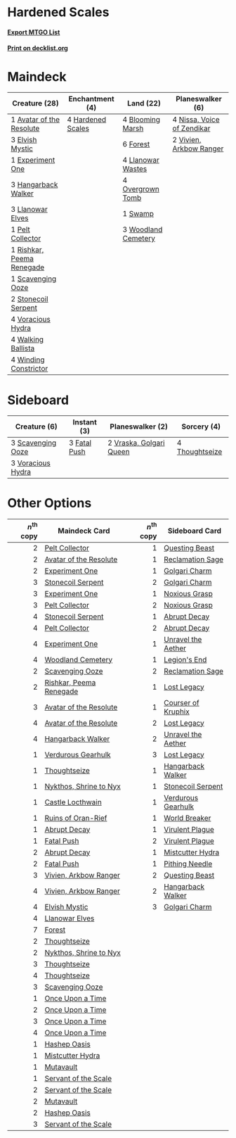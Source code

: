 # Hardened Scales

#### [Export MTGO List](../collection/Hardened%20Scales/Hardened%20Scales.txt)
#### [Print on decklist.org](http://decklist.org/?deckmain=1%09Avatar%20of%20the%20Resolute%0A4%09Blooming%20Marsh%0A3%09Elvish%20Mystic%0A1%09Experiment%20One%0A6%09Forest%0A3%09Hangarback%20Walker%0A4%09Hardened%20Scales%0A3%09Llanowar%20Elves%0A4%09Llanowar%20Wastes%0A4%09Nissa,%20Voice%20of%20Zendikar%0A4%09Overgrown%20Tomb%0A1%09Pelt%20Collector%0A1%09Rishkar,%20Peema%20Renegade%0A1%09Scavenging%20Ooze%0A2%09Stonecoil%20Serpent%0A1%09Swamp%0A2%09Vivien,%20Arkbow%20Ranger%0A4%09Voracious%20Hydra%0A4%09Walking%20Ballista%0A4%09Winding%20Constrictor%0A3%09Woodland%20Cemetery&deckside=3%09Fatal%20Push%0A3%09Scavenging%20Ooze%0A4%09Thoughtseize%0A3%09Voracious%20Hydra%0A2%09Vraska,%20Golgari%20Queen)
# Maindeck

|                                           Creature (28)                                            |                                      Enchantment (4)                                       |                                          Land (22)                                           |                                          Planeswalker (6)                                           |
|----------------------------------------------------------------------------------------------------|--------------------------------------------------------------------------------------------|----------------------------------------------------------------------------------------------|-----------------------------------------------------------------------------------------------------|
|1 [Avatar of the Resolute](http://gatherer.wizards.com/Pages/Card/Details.aspx?multiverseid=394503) |4 [Hardened Scales](http://gatherer.wizards.com/Pages/Card/Details.aspx?multiverseid=420769)|4 [Blooming Marsh](http://gatherer.wizards.com/Pages/Card/Details.aspx?multiverseid=417816)   |4 [Nissa, Voice of Zendikar](http://gatherer.wizards.com/Pages/Card/Details.aspx?multiverseid=417424)|
|3 [Elvish Mystic](http://gatherer.wizards.com/Pages/Card/Details.aspx?multiverseid=389499)          |                                                                                            |6 [Forest](http://gatherer.wizards.com/Pages/Card/Details.aspx?multiverseid=439860)           |2 [Vivien, Arkbow Ranger](http://gatherer.wizards.com/Pages/Card/Details.aspx?multiverseid=466953)   |
|1 [Experiment One](http://gatherer.wizards.com/Pages/Card/Details.aspx?multiverseid=405219)         |                                                                                            |4 [Llanowar Wastes](http://gatherer.wizards.com/Pages/Card/Details.aspx?multiverseid=129627)  |                                                                                                     |
|3 [Hangarback Walker](http://gatherer.wizards.com/Pages/Card/Details.aspx?multiverseid=420600)      |                                                                                            |4 [Overgrown Tomb](http://gatherer.wizards.com/Pages/Card/Details.aspx?multiverseid=405103)   |                                                                                                     |
|3 [Llanowar Elves](http://gatherer.wizards.com/Pages/Card/Details.aspx?multiverseid=129626)         |                                                                                            |1 [Swamp](http://gatherer.wizards.com/Pages/Card/Details.aspx?multiverseid=439858)            |                                                                                                     |
|1 [Pelt Collector](http://gatherer.wizards.com/Pages/Card/Details.aspx?multiverseid=452891)         |                                                                                            |3 [Woodland Cemetery](http://gatherer.wizards.com/Pages/Card/Details.aspx?multiverseid=443136)|                                                                                                     |
|1 [Rishkar, Peema Renegade](http://gatherer.wizards.com/Pages/Card/Details.aspx?multiverseid=423789)|                                                                                            |                                                                                              |                                                                                                     |
|1 [Scavenging Ooze](http://gatherer.wizards.com/Pages/Card/Details.aspx?multiverseid=420783)        |                                                                                            |                                                                                              |                                                                                                     |
|2 [Stonecoil Serpent](http://gatherer.wizards.com/Pages/Card/Details.aspx?multiverseid=473197)      |                                                                                            |                                                                                              |                                                                                                     |
|4 [Voracious Hydra](http://gatherer.wizards.com/Pages/Card/Details.aspx?multiverseid=466954)        |                                                                                            |                                                                                              |                                                                                                     |
|4 [Walking Ballista](http://gatherer.wizards.com/Pages/Card/Details.aspx?multiverseid=423848)       |                                                                                            |                                                                                              |                                                                                                     |
|4 [Winding Constrictor](http://gatherer.wizards.com/Pages/Card/Details.aspx?multiverseid=423807)    |                                                                                            |                                                                                              |                                                                                                     |


# Sideboard

|                                        Creature (6)                                        |                                      Instant (3)                                      |                                         Planeswalker (2)                                         |                                       Sorcery (4)                                       |
|--------------------------------------------------------------------------------------------|---------------------------------------------------------------------------------------|--------------------------------------------------------------------------------------------------|-----------------------------------------------------------------------------------------|
|3 [Scavenging Ooze](http://gatherer.wizards.com/Pages/Card/Details.aspx?multiverseid=420783)|3 [Fatal Push](http://gatherer.wizards.com/Pages/Card/Details.aspx?multiverseid=423724)|2 [Vraska, Golgari Queen](http://gatherer.wizards.com/Pages/Card/Details.aspx?multiverseid=452963)|4 [Thoughtseize](http://gatherer.wizards.com/Pages/Card/Details.aspx?multiverseid=438676)|
|3 [Voracious Hydra](http://gatherer.wizards.com/Pages/Card/Details.aspx?multiverseid=466954)|                                                                                       |                                                                                                  |                                                                                         |


# Other Options

|*n*<sup>th</sup> copy|                                          Maindeck Card                                           |*n*<sup>th</sup> copy|                                       Sideboard Card                                        |
|--------------------:|--------------------------------------------------------------------------------------------------|--------------------:|---------------------------------------------------------------------------------------------|
|                    2|[Pelt Collector](http://gatherer.wizards.com/Pages/Card/Details.aspx?multiverseid=452891)         |                    1|[Questing Beast](http://gatherer.wizards.com/Pages/Card/Details.aspx?multiverseid=473133)    |
|                    2|[Avatar of the Resolute](http://gatherer.wizards.com/Pages/Card/Details.aspx?multiverseid=394503) |                    1|[Reclamation Sage](http://gatherer.wizards.com/Pages/Card/Details.aspx?multiverseid=389651)  |
|                    2|[Experiment One](http://gatherer.wizards.com/Pages/Card/Details.aspx?multiverseid=405219)         |                    1|[Golgari Charm](http://gatherer.wizards.com/Pages/Card/Details.aspx?multiverseid=405245)     |
|                    3|[Stonecoil Serpent](http://gatherer.wizards.com/Pages/Card/Details.aspx?multiverseid=473197)      |                    2|[Golgari Charm](http://gatherer.wizards.com/Pages/Card/Details.aspx?multiverseid=405245)     |
|                    3|[Experiment One](http://gatherer.wizards.com/Pages/Card/Details.aspx?multiverseid=405219)         |                    1|[Noxious Grasp](http://gatherer.wizards.com/Pages/Card/Details.aspx?multiverseid=466864)     |
|                    3|[Pelt Collector](http://gatherer.wizards.com/Pages/Card/Details.aspx?multiverseid=452891)         |                    2|[Noxious Grasp](http://gatherer.wizards.com/Pages/Card/Details.aspx?multiverseid=466864)     |
|                    4|[Stonecoil Serpent](http://gatherer.wizards.com/Pages/Card/Details.aspx?multiverseid=473197)      |                    1|[Abrupt Decay](http://gatherer.wizards.com/Pages/Card/Details.aspx?multiverseid=456061)      |
|                    4|[Pelt Collector](http://gatherer.wizards.com/Pages/Card/Details.aspx?multiverseid=452891)         |                    2|[Abrupt Decay](http://gatherer.wizards.com/Pages/Card/Details.aspx?multiverseid=456061)      |
|                    4|[Experiment One](http://gatherer.wizards.com/Pages/Card/Details.aspx?multiverseid=405219)         |                    1|[Unravel the Aether](http://gatherer.wizards.com/Pages/Card/Details.aspx?multiverseid=378515)|
|                    4|[Woodland Cemetery](http://gatherer.wizards.com/Pages/Card/Details.aspx?multiverseid=443136)      |                    1|[Legion's End](http://gatherer.wizards.com/Pages/Card/Details.aspx?multiverseid=466860)      |
|                    2|[Scavenging Ooze](http://gatherer.wizards.com/Pages/Card/Details.aspx?multiverseid=420783)        |                    2|[Reclamation Sage](http://gatherer.wizards.com/Pages/Card/Details.aspx?multiverseid=389651)  |
|                    2|[Rishkar, Peema Renegade](http://gatherer.wizards.com/Pages/Card/Details.aspx?multiverseid=423789)|                    1|[Lost Legacy](http://gatherer.wizards.com/Pages/Card/Details.aspx?multiverseid=417661)       |
|                    3|[Avatar of the Resolute](http://gatherer.wizards.com/Pages/Card/Details.aspx?multiverseid=394503) |                    1|[Courser of Kruphix](http://gatherer.wizards.com/Pages/Card/Details.aspx?multiverseid=442153)|
|                    4|[Avatar of the Resolute](http://gatherer.wizards.com/Pages/Card/Details.aspx?multiverseid=394503) |                    2|[Lost Legacy](http://gatherer.wizards.com/Pages/Card/Details.aspx?multiverseid=417661)       |
|                    4|[Hangarback Walker](http://gatherer.wizards.com/Pages/Card/Details.aspx?multiverseid=420600)      |                    2|[Unravel the Aether](http://gatherer.wizards.com/Pages/Card/Details.aspx?multiverseid=378515)|
|                    1|[Verdurous Gearhulk](http://gatherer.wizards.com/Pages/Card/Details.aspx?multiverseid=417745)     |                    3|[Lost Legacy](http://gatherer.wizards.com/Pages/Card/Details.aspx?multiverseid=417661)       |
|                    1|[Thoughtseize](http://gatherer.wizards.com/Pages/Card/Details.aspx?multiverseid=438676)           |                    1|[Hangarback Walker](http://gatherer.wizards.com/Pages/Card/Details.aspx?multiverseid=420600) |
|                    1|[Nykthos, Shrine to Nyx](http://gatherer.wizards.com/Pages/Card/Details.aspx?multiverseid=373713) |                    1|[Stonecoil Serpent](http://gatherer.wizards.com/Pages/Card/Details.aspx?multiverseid=473197) |
|                    1|[Castle Locthwain](http://gatherer.wizards.com/Pages/Card/Details.aspx?multiverseid=473203)       |                    1|[Verdurous Gearhulk](http://gatherer.wizards.com/Pages/Card/Details.aspx?multiverseid=417745)|
|                    1|[Ruins of Oran-Rief](http://gatherer.wizards.com/Pages/Card/Details.aspx?multiverseid=407686)     |                    1|[World Breaker](http://gatherer.wizards.com/Pages/Card/Details.aspx?multiverseid=407636)     |
|                    1|[Abrupt Decay](http://gatherer.wizards.com/Pages/Card/Details.aspx?multiverseid=456061)           |                    1|[Virulent Plague](http://gatherer.wizards.com/Pages/Card/Details.aspx?multiverseid=394739)   |
|                    1|[Fatal Push](http://gatherer.wizards.com/Pages/Card/Details.aspx?multiverseid=423724)             |                    2|[Virulent Plague](http://gatherer.wizards.com/Pages/Card/Details.aspx?multiverseid=394739)   |
|                    2|[Abrupt Decay](http://gatherer.wizards.com/Pages/Card/Details.aspx?multiverseid=456061)           |                    1|[Mistcutter Hydra](http://gatherer.wizards.com/Pages/Card/Details.aspx?multiverseid=373727)  |
|                    2|[Fatal Push](http://gatherer.wizards.com/Pages/Card/Details.aspx?multiverseid=423724)             |                    1|[Pithing Needle](http://gatherer.wizards.com/Pages/Card/Details.aspx?multiverseid=129526)    |
|                    3|[Vivien, Arkbow Ranger](http://gatherer.wizards.com/Pages/Card/Details.aspx?multiverseid=466953)  |                    2|[Questing Beast](http://gatherer.wizards.com/Pages/Card/Details.aspx?multiverseid=473133)    |
|                    4|[Vivien, Arkbow Ranger](http://gatherer.wizards.com/Pages/Card/Details.aspx?multiverseid=466953)  |                    2|[Hangarback Walker](http://gatherer.wizards.com/Pages/Card/Details.aspx?multiverseid=420600) |
|                    4|[Elvish Mystic](http://gatherer.wizards.com/Pages/Card/Details.aspx?multiverseid=389499)          |                    3|[Golgari Charm](http://gatherer.wizards.com/Pages/Card/Details.aspx?multiverseid=405245)     |
|                    4|[Llanowar Elves](http://gatherer.wizards.com/Pages/Card/Details.aspx?multiverseid=129626)         |                     |                                                                                             |
|                    7|[Forest](http://gatherer.wizards.com/Pages/Card/Details.aspx?multiverseid=439860)                 |                     |                                                                                             |
|                    2|[Thoughtseize](http://gatherer.wizards.com/Pages/Card/Details.aspx?multiverseid=438676)           |                     |                                                                                             |
|                    2|[Nykthos, Shrine to Nyx](http://gatherer.wizards.com/Pages/Card/Details.aspx?multiverseid=373713) |                     |                                                                                             |
|                    3|[Thoughtseize](http://gatherer.wizards.com/Pages/Card/Details.aspx?multiverseid=438676)           |                     |                                                                                             |
|                    4|[Thoughtseize](http://gatherer.wizards.com/Pages/Card/Details.aspx?multiverseid=438676)           |                     |                                                                                             |
|                    3|[Scavenging Ooze](http://gatherer.wizards.com/Pages/Card/Details.aspx?multiverseid=420783)        |                     |                                                                                             |
|                    1|[Once Upon a Time](http://gatherer.wizards.com/Pages/Card/Details.aspx?multiverseid=473131)       |                     |                                                                                             |
|                    2|[Once Upon a Time](http://gatherer.wizards.com/Pages/Card/Details.aspx?multiverseid=473131)       |                     |                                                                                             |
|                    3|[Once Upon a Time](http://gatherer.wizards.com/Pages/Card/Details.aspx?multiverseid=473131)       |                     |                                                                                             |
|                    4|[Once Upon a Time](http://gatherer.wizards.com/Pages/Card/Details.aspx?multiverseid=473131)       |                     |                                                                                             |
|                    1|[Hashep Oasis](http://gatherer.wizards.com/Pages/Card/Details.aspx?multiverseid=430866)           |                     |                                                                                             |
|                    1|[Mistcutter Hydra](http://gatherer.wizards.com/Pages/Card/Details.aspx?multiverseid=373727)       |                     |                                                                                             |
|                    1|[Mutavault](http://gatherer.wizards.com/Pages/Card/Details.aspx?multiverseid=370733)              |                     |                                                                                             |
|                    1|[Servant of the Scale](http://gatherer.wizards.com/Pages/Card/Details.aspx?multiverseid=394687)   |                     |                                                                                             |
|                    2|[Servant of the Scale](http://gatherer.wizards.com/Pages/Card/Details.aspx?multiverseid=394687)   |                     |                                                                                             |
|                    2|[Mutavault](http://gatherer.wizards.com/Pages/Card/Details.aspx?multiverseid=370733)              |                     |                                                                                             |
|                    2|[Hashep Oasis](http://gatherer.wizards.com/Pages/Card/Details.aspx?multiverseid=430866)           |                     |                                                                                             |
|                    3|[Servant of the Scale](http://gatherer.wizards.com/Pages/Card/Details.aspx?multiverseid=394687)   |                     |                                                                                             |

